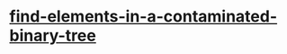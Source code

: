 # [find-elements-in-a-contaminated-binary-tree](https://leetcode-cn.com/problems/find-elements-in-a-contaminated-binary-tree)
